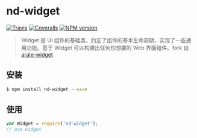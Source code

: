 # nd-widget

[![Travis](https://img.shields.io/travis/ndfront/nd-widget.svg?style=flat-square)](https://github.com/ndfront/nd-widget)
[![Coveralls](https://img.shields.io/coveralls/ndfront/nd-widget.svg?style=flat-square)](https://github.com/ndfront/nd-widget)
[![NPM version](https://img.shields.io/npm/v/nd-widget.svg?style=flat-square)](https://npmjs.org/package/nd-widget)

> Widget 是 UI 组件的基础类，约定了组件的基本生命周期，实现了一些通用功能。基于 Widget 可以构建出任何你想要的 Web 界面组件。fork 自 [arale-widget](https://github.com/aralejs/widget)

## 安装

```bash
$ npm install nd-widget --save
```

## 使用

```js
var Widget = require('nd-widget');
// use widget
```
